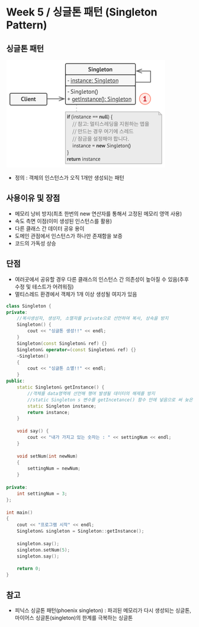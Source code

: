 # Week 5 / 싱글톤 패턴 (Singleton Pattern)

## 싱글톤 패턴

![01](https://github.com/canyuo/canyuo.github.io/blob/main/week5_image1.png)

- 정의 : 객체의 인스턴스가 오직 1개만 생성되는 패턴

## 사용이유 및 장점
- 메모리 낭비 방지(최초 한번의 new 연산자를 통해서 고정된 메모리 영역 사용)
- 속도 측면 이점(이미 생성된 인스턴스를 활용)
- 다른 클래스 간 데이터 공유 용이
- 도메인 관점에서 인스턴스가 하나만 존재함을 보증
- 코드의 가독성 상승

## 단점
- 여러곳에서 공유할 경우 다른 클래스의 인스턴스 간 의존성이 높아질 수 있음(추후 수정 및 테스트가 어려워짐)
- 멀티스레드 환경에서 객체가 1개 이상 생성될 여지가 있음

```cpp
class Singleton {
private:
	//복사생성자, 생성자, 소멸자를 private으로 선언하여 복사, 상속을 방지
	Singleton() {
		cout << "싱글톤 생성!!" << endl;
	}
	Singleton(const Singleton& ref) {}
	Singleton& operator=(const Singleton& ref) {}
	~Singleton()
	{
		cout << "싱글톤 소멸!!" << endl;
	}
public:
	static Singleton& getInstance() {
		//객체를 data영역에 선언해 행여 발생될 데이터의 해제를 방지
		//static Singleton s 변수를 getIncetance() 함수 안에 넣음으로 써 늦은 초기화가 가능
		static Singleton instance;
		return instance;
	}

	void say() {
		cout << "내가 가지고 있는 숫자는 : " << settingNum << endl;
	}

	void setNum(int newNum)
	{
		settingNum = newNum;
	}

private:
	int settingNum = 3;
};

int main()
{
	cout << "프로그램 시작" << endl;
	Singleton& singleton = Singleton::getInstance();

	singleton.say();
	singleton.setNum(5);
	singleton.say();

	return 0;
}
```

## 참고
- 피닉스 싱글톤 패턴(phoenix singleton) : 파괴된 메모리가 다시 생성되는 싱글톤, 마이어스 싱글톤(singleton)의 한계를 극복하는 싱글톤
